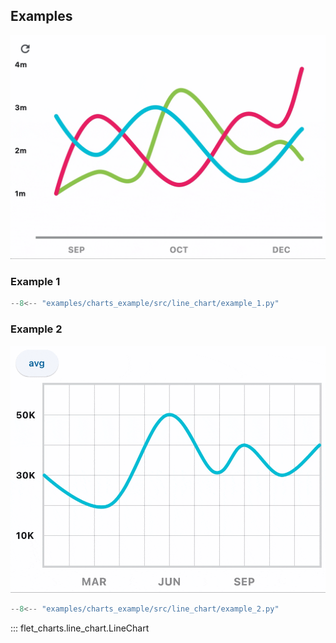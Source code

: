 ## Examples

![LineChart example 1](assets/line-chart/example-1.gif)

### Example 1

```python
--8<-- "examples/charts_example/src/line_chart/example_1.py"
```

### Example 2

![LineChart example 2](assets/line-chart/example-2.gif)

```python
--8<-- "examples/charts_example/src/line_chart/example_2.py"
```

::: flet_charts.line_chart.LineChart
